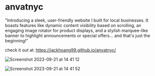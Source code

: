 # anvatnyc
"Introducing a sleek, user-friendly website I built for local businesses. 
It boasts features like dynamic content visibility based on scrolling, an engaging image rotator for product displays, 
and a stylish marquee-like banner to highlight announcements or special offers... and that's just the beginning!"

check it out at: https://jackhoang99.github.io/anvatnyc/


![Screenshot 2023-09-21 at 14 41 12](https://github.com/jackhoang99/anvatnyc/assets/114491294/59b8ecfe-ab21-4b25-9b88-a17936fcfe5f)

![Screenshot 2023-09-21 at 14 41 52](https://github.com/jackhoang99/anvatnyc/assets/114491294/2f422d59-db0d-4384-bb4b-59b1757564d3)
